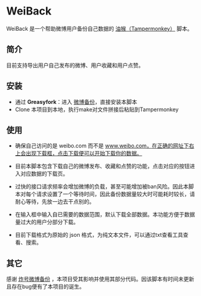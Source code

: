 # WeiBack

WeiBack 是一个帮助微博用户备份自己数据的 [油猴（Tampermonkey）](https://www.tampermonkey.net/) 脚本。

## 简介

目前支持导出用户自己发布的微博、用户收藏和用户点赞。

## 安装

- 通过 **Greasyfork**：进入 [微博备份](https://greasyfork.org/zh-CN/scripts/466100-%E5%BE%AE%E5%8D%9A%E5%A4%87%E4%BB%BD)，直接安装本脚本
- Clone 本项目到本地，执行make对文件拼接后粘贴到Tampermonkey

## 使用

- 确保自己访问的是 weibo.com 而不是 www.weibo.com，在正确的网址下右上会出现下载框，点击下载便可以开始下载你的数据。

- 目前本脚本包含下载自己的微博发布、收藏和点赞的功能，点击对应的按钮进入对应数据的下载页。

- 过快的接口请求频率会增加微博的负载，甚至可能增加被ban风险。因此本脚本对每个请求设置了一个等待时间，因此备份数据量较大时可能耗时较长，请耐心等待，先放一边去干点别的。

- 在输入框中输入自已需要的数据范围，默认下载全部数据。本功能方便于数据量过大的用户分部分下载。

- 目前下载格式为原始的 json 格式，为纯文本文件，可以通过txt查看工具查看、搜索。

## 其它

感谢 [炸号微博备份](https://greasyfork.org/zh-CN/scripts/445022-%E7%82%B8%E5%8F%B7%E5%BE%AE%E5%8D%9A%E5%A4%87%E4%BB%BD) ，本项目受其影响并使用其部分代码。因该脚本有时间未更新且存在bug便有了本项目的诞生。
